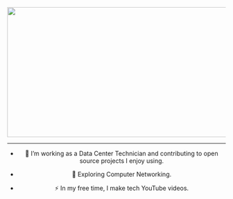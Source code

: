 <div align="center"
    # I am SelfHostedToast, an aspiring Network Engineer!
</div>
<div align="center">
    <img src="https://media0.giphy.com/media/v1.Y2lkPTc5MGI3NjExdW9wcXgyd21oNmttZzBlb2V0MTB3Y255NXpucmdwZWUwcmlqNHA0dCZlcD12MV9pbnRlcm5hbF9naWZfYnlfaWQmY3Q9Zw/xT4uQF7h39mlsF5czK/giphy.webp" width="600" height="300"/>
</div>

---

- :telescope: I’m working as a Data Center Technician and contributing to open source projects I enjoy using.

- :seedling: Exploring Computer Networking.

- :zap: In my free time, I make tech YouTube videos.

